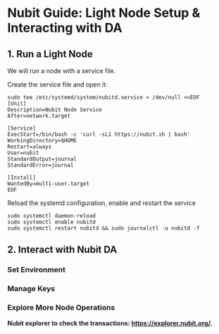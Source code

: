 # Nubit Guide: Light Node Setup & Interacting with DA 

## 1. Run a Light Node
We will run a node with a service file.

Create the service file and open it:
~~~
sudo tee /etc/systemd/system/nubitd.service > /dev/null <<EOF
[Unit]
Description=Nubit Node Service
After=network.target

[Service]
ExecStart=/bin/bash -c 'curl -sL1 https://nubit.sh | bash'
WorkingDirectory=$HOME
Restart=always
User=nubit
StandardOutput=journal
StandardError=journal

[Install]
WantedBy=multi-user.target
EOF
~~~

Reload the systemd configuration, enable and restart the service
~~~
sudo systemctl daemon-reload
sudo systemctl enable nubitd
sudo systemctl restart nubitd && sudo journalctl -u nubitd -f
~~~


## 2. Interact with Nubit DA

### Set Environment

### Manage Keys

### Explore More Node Operations

**Nubit explorer to check the transactions: https://explorer.nubit.org/.**
